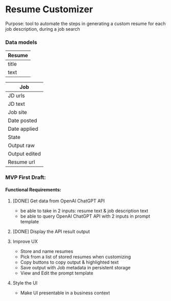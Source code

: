# Resume Customizer

Purpose: tool to automate the steps in generating a custom resume for each job description, during a job search

### Data models

| Resume |
| ------- |
| title   |
| text    |


| Job     |
| ------- |
| JD urls |
| JD text |
| Job site |
| Date posted |
| Date applied |
| State |
| Output raw |
| Output edited |
| Resume url |


### MVP First Draft:

#### Functional Requirements:

1. [DONE] Get data from OpenAI ChatGPT API
    * be able to take in 2 inputs: resume text & job description text
    * be able to query OpenAI ChatGPT API with 2 inputs in prompt template

2. [DONE] Display the API result output

3. Improve UX
    * Store and name resumes
    * Pick from a list of stored resumes when customizing
    * Copy buttons to copy output & highlighted text
    * Save output with Job metadata in persistent storage
    * View and Edit the prompt template

4. Style the UI
    * Make UI presentable in a business context

